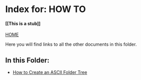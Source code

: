 # Index for: HOW TO

####  [[This is a stub]]

[HOME](../README.md)

Here you will find links to all the other documents in this folder.

## In this Folder:

- [How to Create an ASCII Folder Tree](/how-to/create-ascii-folder-tree.md)